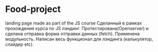 # Food-project
landing page made as part of the JS course
Сделанный в рамках прохождения курса по JS лэндинг.
Протестирована(Openserver) и сделана отправка форма отправки данных (fetch). Применена модульность. Написан весь функционал для лэндинга (калькулятор, слайдер etc).

